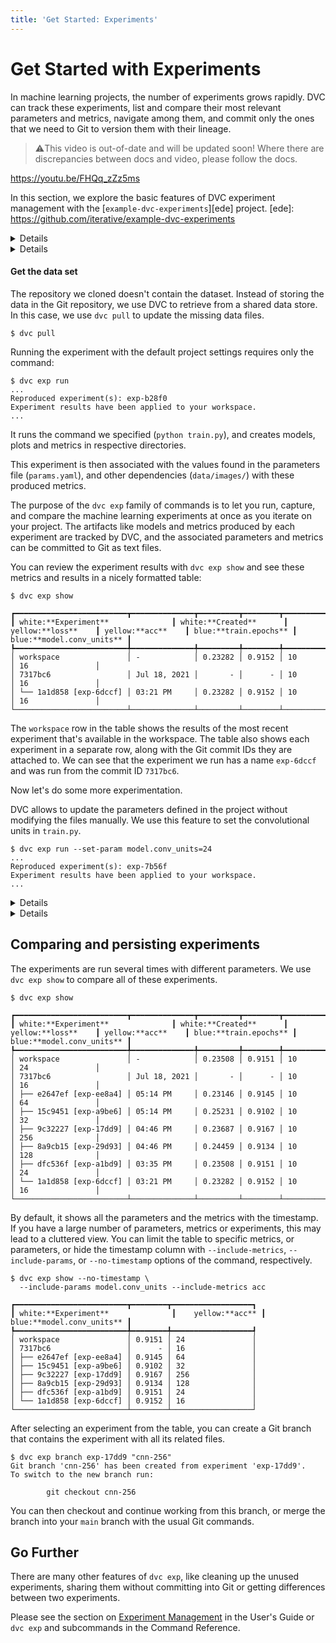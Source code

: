 ```yaml
---
title: 'Get Started: Experiments'
---
```


# Get Started with Experiments

In machine learning projects, the number of <abbr>experiments</abbr> grows
rapidly. DVC can track these experiments, list and compare their most relevant
parameters and metrics, navigate among them, and commit only the ones that we
need to Git to version them with their lineage.

> ⚠️This video is out-of-date and will be updated soon! Where there are
> discrepancies between docs and video, please follow the docs.

https://youtu.be/FHQq_zZz5ms

In this section, we explore the basic features of DVC experiment management with
the [`example-dvc-experiments`][ede] project. [ede]:
https://github.com/iterative/example-dvc-experiments

<details>

### Initializing a project into DVC experiments

If you already have a DVC project, that's great. You can start to use `dvc exp`
commands right away to create experiments in your project. (See the [user's
guide] for detailed information.) In this section, we focus how to structure an
ML project into a DVC experiments project with `dvc exp init`.

[user's guide]: /doc/user-guide/experiment-management/

A typical machine learning project has some data, a set of scripts that trains a
model, a bunch of hyperparameters that modify these models. DVC makes certain
assumptions about the names of these elements to initialize an experimentation
project with:

```dvc
$ dvc exp init python src/train.py
```

Here, `python src/train.py` describes how the project runs the training script.
It could be any other command. For DVC, this defines how you run an experiment.

You can also set source code (default: `src`), data (`data/`), models
(`models/`), hyperparameters (`params.yaml`), metrics (`metrics.json`), and
plots (`plots/`) dependencies if they differ from the defaults.

> We are using the default configuration of `dvc exp init` in the example
> project, but you may find easier to set these project options with
> `dvc exp init --interactive` if they happen to be different from the defaults.

</details>

<details>

### ⚙️ Installing the example project

You can run the commands in this document after [installing] DVC, cloning the
example repository, installing the requirements, and pulling the data.

[installing]: /doc/install

#### Clone the project and create virtual environment

Please clone the project and create a virtual environment.

> We strongly recommend to create a virtual environment to keep the libraries we
> use isolated from the rest of your system. This prevents version conflicts.

```dvc
$ git clone https://github.com/iterative/example-dvc-experiments -b get-started
$ cd example-dvc-experiments
$ virtualenv .venv
$ . .venv/bin/activate
$ python -m pip install -r requirements.txt
```

</details>

#### Get the data set

The repository we cloned doesn't contain the dataset. Instead of storing the
data in the Git repository, we use DVC to retrieve from a shared data store. In
this case, we use `dvc pull` to update the missing data files.

```dvc
$ dvc pull
```

Running the experiment with the default project settings requires only the
command:

```dvc
$ dvc exp run
...
Reproduced experiment(s): exp-b28f0
Experiment results have been applied to your workspace.
...
```

It runs the command we specified (`python train.py`), and creates models, plots
and metrics in respective directories.

This experiment is then associated with the values found in the parameters file
(`params.yaml`), and other dependencies (`data/images/`) with these produced
metrics.

The purpose of the `dvc exp` family of commands is to let you run, capture, and
compare the machine learning experiments at once as you iterate on your project.
The artifacts like models and metrics produced by each experiment are tracked by
DVC, and the associated parameters and metrics can be committed to Git as text
files.

You can review the experiment results with `dvc exp show` and see these metrics
and results in a nicely formatted table:

```dvc
$ dvc exp show
```

```dvctable
┏━━━━━━━━━━━━━━━━━━━━━━━━━┳━━━━━━━━━━━━━━┳━━━━━━━━━┳━━━━━━━━┳━━━━━━━━━━━━━━┳━━━━━━━━━━━━━━━━━━┓
┃ white:**Experiment**              ┃ white:**Created**      ┃ yellow:**loss**    ┃ yellow:**acc**    ┃ blue:**train.epochs** ┃ blue:**model.conv_units** ┃
┡━━━━━━━━━━━━━━━━━━━━━━━━━╇━━━━━━━━━━━━━━╇━━━━━━━━━╇━━━━━━━━╇━━━━━━━━━━━━━━╇━━━━━━━━━━━━━━━━━━┩
│ workspace               │ -            │ 0.23282 │ 0.9152 │ 10           │ 16               │
│ 7317bc6                 │ Jul 18, 2021 │       - │      - │ 10           │ 16               │
│ └── 1a1d858 [exp-6dccf] │ 03:21 PM     │ 0.23282 │ 0.9152 │ 10           │ 16               │
└─────────────────────────┴──────────────┴─────────┴────────┴──────────────┴──────────────────┘
```

The `workspace` row in the table shows the results of the most recent experiment
that's available in the <abbr>workspace</abbr>. The table also shows each
experiment in a separate row, along with the Git commit IDs they are attached
to. We can see that the experiment we run has a name `exp-6dccf` and was run
from the commit ID `7317bc6`.

Now let's do some more experimentation.

DVC allows to update the parameters defined in the project without modifying the
files manually. We use this feature to set the convolutional units in
`train.py`.

```dvc
$ dvc exp run --set-param model.conv_units=24
...
Reproduced experiment(s): exp-7b56f
Experiment results have been applied to your workspace.
...
```

<details>

### ℹ️ More information about (Hyper)parameters and metrics

It's pretty common for data science projects to include configuration files that
define adjustable parameters to train a model, do pre-processing, etc. DVC
provides a mechanism for stages to depend on the values of specific sections of
such a file (YAML, JSON, TOML, and Python formats are supported).

We initialize an experiment using:

```dvc
$ dvc exp init python src/train.py
```

DVC assumes there is a parameters file named `params.yaml` in your project. (You
can specify the file name with `--params` option, or with `--interactive` flag
.) By default, DVC parses this file and creates dependencies to the variables
(`model.conv_units` and `train.epochs`) found in the file.

Here is the contents of `params.yaml` file:

```yaml
train:
  epochs: 10
model:
  conv_units: 16
```

When you use `--set-param`option for `dvc exp run`, DVC updates these values
with the values you set in the command line before running the experiment.

Metrics are what you use to evaluate your models. DVC allows any scalar values
to be used as metrics. It's able to track the metrics we defined in the code
with the Keras integration introduced recently. You can also specify a custom
metrics file using `--metrics` option of `dvc exp init`, and write the metrics
in the code manually. Please see `dvc metrics` for this kind of explicitly
defined metrics.

</details>

<details>

### ⚙️ Run multiple experiments in parallel

Instead of running the experiments one-by-one, we can define them to run in a
batch. This is especially handy when you have long running experiments.

We add experiments to the queue using the `--queue` option of `dvc exp run`. We
also use `-S` (`--set-param`) to set a value for the parameter.

```dvc
$ dvc exp run --queue -S model.conv_units=32
Queued experiment '3cac8c6' for future execution.
$ dvc exp run --queue -S model.conv_units=64
Queued experiment '23660b6' for future execution.
$ dvc exp run --queue -S model.conv_units=128
Queued experiment '6591a57' for future execution.
$ dvc exp run --queue -S model.conv_units=256
Queued experiment '9109ea9' for future execution.
```

Next, run all (`--run-all`) queued experiments in parallel. You can specify the
number of parallel processes using `--jobs`:

```dvc
$ dvc exp run --run-all --jobs 2
```

</details>

## Comparing and persisting experiments

The experiments are run several times with different parameters. We use
`dvc exp show` to compare all of these experiments.

```dvc
$ dvc exp show
```

```dvctable
┏━━━━━━━━━━━━━━━━━━━━━━━━━┳━━━━━━━━━━━━━━┳━━━━━━━━━┳━━━━━━━━┳━━━━━━━━━━━━━━┳━━━━━━━━━━━━━━━━━━┓
┃ white:**Experiment**              ┃ white:**Created**      ┃ yellow:**loss**    ┃ yellow:**acc**    ┃ blue:**train.epochs** ┃ blue:**model.conv_units** ┃
┡━━━━━━━━━━━━━━━━━━━━━━━━━╇━━━━━━━━━━━━━━╇━━━━━━━━━╇━━━━━━━━╇━━━━━━━━━━━━━━╇━━━━━━━━━━━━━━━━━━┩
│ workspace               │ -            │ 0.23508 │ 0.9151 │ 10           │ 24               │
│ 7317bc6                 │ Jul 18, 2021 │       - │      - │ 10           │ 16               │
│ ├── e2647ef [exp-ee8a4] │ 05:14 PM     │ 0.23146 │ 0.9145 │ 10           │ 64               │
│ ├── 15c9451 [exp-a9be6] │ 05:14 PM     │ 0.25231 │ 0.9102 │ 10           │ 32               │
│ ├── 9c32227 [exp-17dd9] │ 04:46 PM     │ 0.23687 │ 0.9167 │ 10           │ 256              │
│ ├── 8a9cb15 [exp-29d93] │ 04:46 PM     │ 0.24459 │ 0.9134 │ 10           │ 128              │
│ ├── dfc536f [exp-a1bd9] │ 03:35 PM     │ 0.23508 │ 0.9151 │ 10           │ 24               │
│ └── 1a1d858 [exp-6dccf] │ 03:21 PM     │ 0.23282 │ 0.9152 │ 10           │ 16               │
└─────────────────────────┴──────────────┴─────────┴────────┴──────────────┴──────────────────┘
```

By default, it shows all the parameters and the metrics with the timestamp. If
you have a large number of parameters, metrics or experiments, this may lead to
a cluttered view. You can limit the table to specific metrics, or parameters, or
hide the timestamp column with `--include-metrics`, `--include-params`, or
`--no-timestamp` options of the command, respectively.

```dvc
$ dvc exp show --no-timestamp \
  --include-params model.conv_units --include-metrics acc
```

```dvctable
┏━━━━━━━━━━━━━━━━━━━━━━━━━┳━━━━━━━━┳━━━━━━━━━━━━━━━━━━┓
┃ white:**Experiment**              ┃    yellow:**acc** ┃ blue:**model.conv_units** ┃
┡━━━━━━━━━━━━━━━━━━━━━━━━━╇━━━━━━━━╇━━━━━━━━━━━━━━━━━━┩
│ workspace               │ 0.9151 │ 24               │
│ 7317bc6                 │      - │ 16               │
│ ├── e2647ef [exp-ee8a4] │ 0.9145 │ 64               │
│ ├── 15c9451 [exp-a9be6] │ 0.9102 │ 32               │
│ ├── 9c32227 [exp-17dd9] │ 0.9167 │ 256              │
│ ├── 8a9cb15 [exp-29d93] │ 0.9134 │ 128              │
│ ├── dfc536f [exp-a1bd9] │ 0.9151 │ 24               │
│ └── 1a1d858 [exp-6dccf] │ 0.9152 │ 16               │
└─────────────────────────┴────────┴──────────────────┘
```

After selecting an experiment from the table, you can create a Git branch that
contains the experiment with all its related files.

```dvc
$ dvc exp branch exp-17dd9 "cnn-256"
Git branch 'cnn-256' has been created from experiment 'exp-17dd9'.
To switch to the new branch run:

        git checkout cnn-256
```

You can then checkout and continue working from this branch, or merge the branch
into your `main` branch with the usual Git commands.

## Go Further

There are many other features of `dvc exp`, like cleaning up the unused
experiments, sharing them without committing into Git or getting differences
between two experiments.

Please see the section on
[Experiment Management](/doc/user-guide/experiment-management) in the User's
Guide or `dvc exp` and subcommands in the Command Reference.
